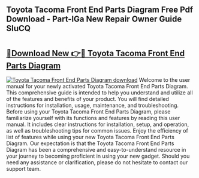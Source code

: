 ## Toyota Tacoma Front End Parts Diagram Free Pdf Download - Part-lGa New Repair Owner Guide SIuCQ

# <h2><a href="http://dfkjd12.blite.top/?on=Toyota+Tacoma+Front+End+Parts+Diagram">🔗Download New 👉🔴 Toyota Tacoma Front End Parts Diagram</a></h2>

[![Toyota Tacoma Front End Parts Diagram download](https://i.imgur.com/lujVjoI.png)](http://dfkjd12.blite.top/?on=Toyota+Tacoma+Front+End+Parts+Diagram)
Welcome to the user manual for your newly activated Toyota Tacoma Front End Parts Diagram. This comprehensive guide is intended to help you understand and utilize all of the features and benefits of your product. You will find detailed instructions for installation, usage, maintenance, and troubleshooting. Before using your Toyota Tacoma Front End Parts Diagram, please familiarize yourself with its functions and features by reading this user manual. It includes clear instructions for installation, setup, and operation, as well as troubleshooting tips for common issues. Enjoy the efficiency of list of features while using your new Toyota Tacoma Front End Parts Diagram. Our expectation is that the Toyota Tacoma Front End Parts Diagram has been a comprehensive and easy-to-understand resource in your journey to becoming proficient in using your new gadget. Should you need any assistance or clarification, please do not hesitate to contact our support team.
